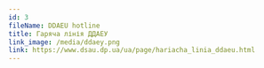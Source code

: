 ```yaml
---
id: 3
fileName: DDAEU hotline
title: Гаряча лінія ДДАЕУ
link_image: /media/ddaey.png
link: https://www.dsau.dp.ua/ua/page/hariacha_linia_ddaeu.html
---
```

